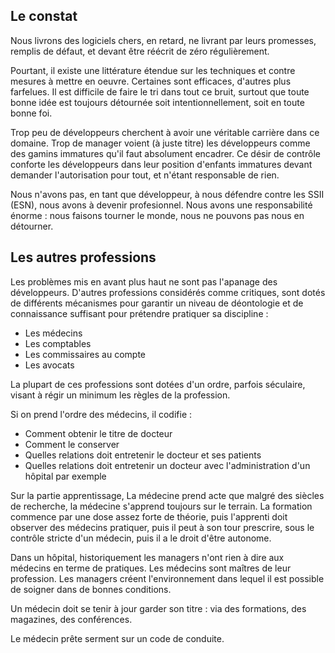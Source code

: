 ## Le constat

Nous livrons des logiciels chers, en retard, ne livrant par leurs promesses, remplis de défaut, et devant être réécrit de zéro régulièrement. 

Pourtant, il existe une littérature étendue sur les techniques et contre mesures à mettre en oeuvre. Certaines sont efficaces, d'autres plus farfelues. Il est difficile de faire le tri dans tout ce bruit, surtout que toute bonne idée est toujours détournée soit intentionnellement, soit en toute bonne foi. 

Trop peu de développeurs cherchent à avoir une véritable carrière dans ce domaine. 
Trop de manager voient (à juste titre) les développeurs comme des gamins immatures qu'il faut absolument encadrer. Ce désir de contrôle conforte les développeurs dans leur position d'enfants immatures devant demander l'autorisation pour tout, et n'étant responsable de rien. 


Nous n'avons pas, en tant que développeur, à nous défendre contre les SSII (ESN), nous avons à devenir profesionnel. Nous avons une responsabilité énorme : nous faisons tourner le monde, nous ne pouvons pas nous en détourner. 

## Les autres professions

Les problèmes mis en avant plus haut ne sont pas l'apanage des développeurs. D'autres professions considérés comme critiques, sont dotés de différents mécanismes pour garantir un niveau de déontologie et de connaissance suffisant pour prétendre pratiquer sa discipline : 

* Les médecins
* Les comptables
* Les commissaires au compte
* Les avocats


La plupart de ces professions sont dotées d'un ordre, parfois séculaire, visant à régir un minimum les règles de la profession. 

Si on prend l'ordre des médecins, il codifie : 

* Comment obtenir le titre de docteur
* Comment le conserver
* Quelles relations doit entretenir le docteur et ses patients
* Quelles relations doit entretenir un docteur avec l'administration d'un hôpital par exemple

Sur la partie apprentissage, La médecine prend acte que malgré des siècles de recherche, la médecine s'apprend toujours sur le terrain. La formation commence par une dose assez forte de théorie, puis l'apprenti doit observer des médecins pratiquer, puis il peut à son tour prescrire, sous le contrôle stricte d'un médecin, puis il a le droit d'être autonome. 

Dans un hôpital, historiquement les managers n'ont rien à dire aux médecins en terme de pratiques. Les médecins sont maîtres de leur profession. Les managers créent l'environnement dans lequel il est possible de soigner dans de bonnes conditions. 

Un médecin doit se tenir à jour garder son titre : via des formations, des magazines, des conférences. 

Le médecin prête serment sur un code de conduite. 

